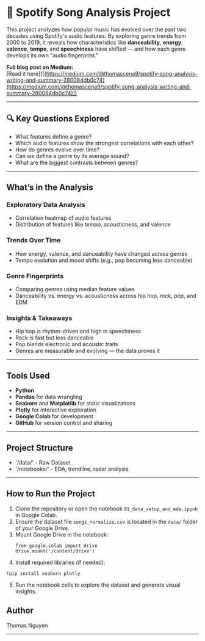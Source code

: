 # 🎵 Spotify Song Analysis Project

This project analyzes how popular music has evolved over the past two decades using Spotify's audio features. By exploring genre trends from 2000 to 2019, it reveals how characteristics like **danceability**, **energy**, **valence**, **tempo**, and **speechiness** have shifted — and how each genre develops its own "audio fingerprint."

**Full blog post on Medium:**  
[Read it here]([(https://medium.com/@thomascena9/spotify-song-analysis-writing-and-summary-280084db0c74](https://medium.com/@thomascena9/spotify-song-analysis-writing-and-summary-280084db0c74)])

---

## 🔍 Key Questions Explored

- What features define a genre?
- Which audio features show the strongest correlations with each other?
- How do genres evolve over time?
- Can we define a genre by its average sound?
- What are the biggest contrasts between genres?

---

## What’s in the Analysis

### Exploratory Data Analysis
- Correlation heatmap of audio features
- Distribution of features like tempo, acousticness, and valence

### Trends Over Time
- How energy, valence, and danceability have changed across genres
- Tempo evolution and mood shifts (e.g., pop becoming less danceable)

### Genre Fingerprints
- Comparing genres using median feature values
- Danceability vs. energy vs. acousticness across hip hop, rock, pop, and EDM

### Insights & Takeaways
- Hip hop is rhythm-driven and high in speechiness
- Rock is fast but less danceable
- Pop blends electronic and acoustic traits
- Genres are measurable and evolving — the data proves it

---

## Tools Used

- **Python**
- **Pandas** for data wrangling  
- **Seaborn** and **Matplotlib** for static visualizations  
- **Plotly** for interactive exploration  
- **Google Colab** for development  
- **GitHub** for version control and sharing

---

## Project Structure
- '/data/' - Raw Dataset
- '/notebooks/' - EDA, trendline, radar analysis

---

## How to Run the Project

1. Clone the repository or open the notebook `01_data_setup_and_eda.ipynb` in Google Colab.
2. Ensure the dataset file `songs_normalize.csv` is located in the `data/` folder of your Google Drive.
3. Mount Google Drive in the notebook:
   ```
   from google.colab import drive
   drive.mount('/content/drive')
   ```
4. Install required libraries (if needed):

  ```
  !pip install seaborn plotly
  ```
5. Run the notebook cells to explore the dataset and generate visual insights.

## Author
Thomas Nguyen

---

